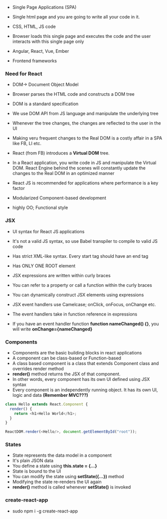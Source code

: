 * Single Page Applications (SPA)
* Single html page and you are going to write all your code in it.
* CSS, HTML, JS code

* Browser loads this single page and executes the code and the user interacts with this single page only
* Angular, React, Vue, Ember
* Frontend frameworks

### Need for React

* DOM-> Document Object Model
* Browser parses the HTML code and constructs a DOM tree
* DOM is a standard specification
* We use DOM API from JS language and manipulate the underlying tree
* Whenever the tree changes, the changes are reflected to the user in the UI

* Making veru frequent changes to the Real DOM is a costly affair in a SPA like FB, LI etc.
* React (from FB) introduces a __Virtual DOM__ tree.
* In a React application, you write code in JS and manipulate the Virtual DOM. React Engine behind the scenes will constantly update the changes to the Real DOM in an optimized manner
* React JS is recommended for applications where performance is a key factor
* Modularized Component-based development
* highly OO; Functional style

### JSX

* UI syntax for React JS applications
* It's not a valid JS syntax, so use Babel transpiler to compile to valid JS code
* Has strict XML-like syntax. Every start tag should have an end tag
* Has ONLY ONE ROOT element

* JSX expressions are written within curly braces
* You can refer to a property or call a function within the curly braces
* You can dynamically construct JSX elements using expressions


* JSX event handlers use Camelcase; onClick, onFocus, onChange etc.
* The event handlers take in function reference in expressions
* If you have an event handler function __function nameChanged() {}__, you will write __onChange={nameChanged}__

### Components

* Components are the basic building blocks in react applications
* A component can be class-based or Function-based
* A class based component is a class that extends Component class and overrides render method
* __render()__ method returns the JSX of that component.
* In other words, every component has its own UI defined using JSX syntax
* Every component is an independently running object. It has its own UI, logic and data __(Remember MVC???)__

``` javascript
class Hello extends React.Component {
  render() {
  	return <h1>Hello World</h1>;
  }
}

ReactDOM.render(<Hello/>, document.getElementById("root"));
```

### States

* State represents the data model in a component
* It's plain JSON data
* You define a state using __this.state = {...}__
* State is bound to the UI
* You can modify the state using __setState({...})__ method
* Modifying the state re-renders the UI again
* __render()__ method is called whenever __setState()__ is invoked

### create-react-app

* sudo npm i -g create-react-app




































